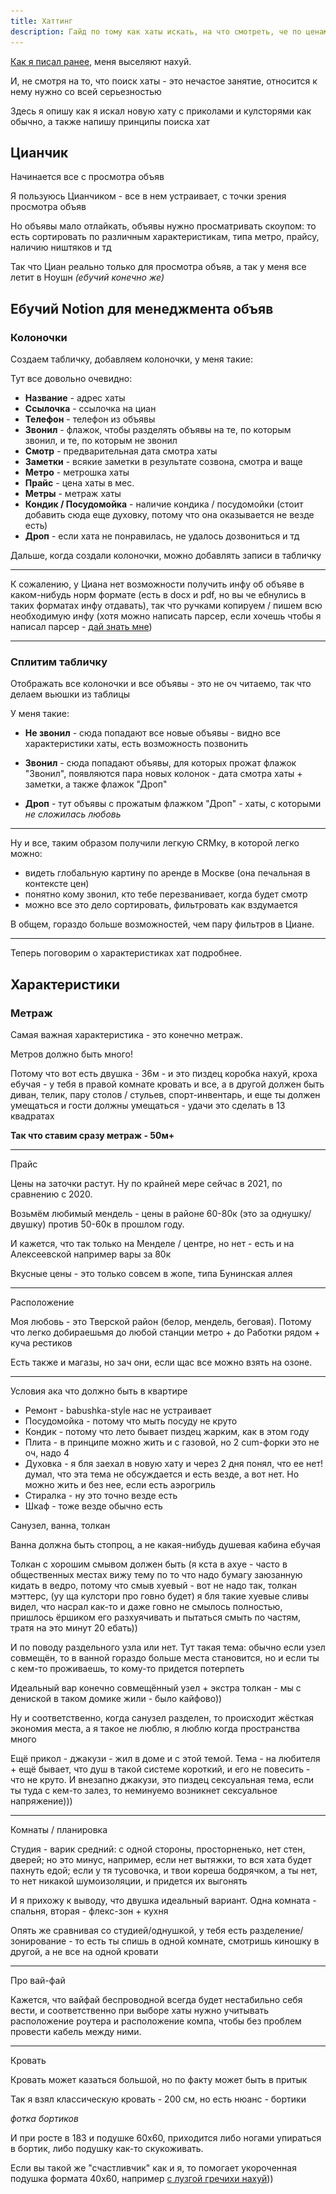 ```yaml
---
title: Хаттинг
description: Гайд по тому как хаты искать, на что смотреть, че по ценам в 2к21 и тд 
---
```


<div class="mendel-card">


[Как я писал ранее](/cool-story/time-to-leave), меня выселяют нахуй.

И, не смотря на то, что поиск хаты - это нечастое занятие, относится к нему нужно со всей серьезностью

Здесь я опишу как я искал новую хату с приколами и кулсторями как обычно, а также напишу принципы поиска хат

</div>

[comment]: <> (<div class="mendel-card">)

[comment]: <> (Крч изначально хозяйка сказала, что ливать надо в декабре, потом в октябре она сказала, что надо ливать в ноябре)

[comment]: <> (И в если сначала я думал, что до декабря мб ипотеку намучу, до ноября ипотеку я уж точно не намучу, а знач надо смотреть аренду как обычно)

[comment]: <> (</div>)

<div class="mendel-card">

## Цианчик

Начинается все с просмотра объяв 

Я пользуюсь Цианчиком - все в нем устраивает, с точки зрения просмотра объяв

Но объявы мало отлайкать, объявы нужно просматривать скоупом: то есть сортировать по различным характеристикам, типа метро, прайсу, наличию ништяков и тд

<img-block src="/images/n/rent/cian-liked-management.png" alt="У Циана с менеджментом понравившихся объяв беда - всего 2 вида сортировки" ></img-block>

Так что Циан реально только для просмотра объяв, а так у меня все летит в Ноушн *(ебучий конечно же)*

</div>

<div class="mendel-card">

## Ебучий Notion для менеджмента объяв 

### Колоночки

Создаем табличку, добавляем колоночки, у меня такие:

<img-block src='/images/n/rent/ad.png' alt='Колоночки объявы' ></img-block>

Тут все довольно очевидно:

- **Название** - адрес хаты
- **Ссылочка** - ссылочка на циан
- **Телефон** - телефон из объявы
- **Звонил** - флажок, чтобы разделять объявы на те, по которым звонил, и те, по которым не звонил
- **Смотр** - предварительная дата смотра хаты
- **Заметки** - всякие заметки в результате созвона, смотра и ваще
- **Метро** - метрошка хаты
- **Прайс** - цена хаты в мес.
- **Метры** - метраж хаты
- **Кондик / Посудомойка** - наличие кондика / посудомойки (стоит добавить сюда еще духовку, потому что она оказывается не везде есть)
- **Дроп** - если хата не понравилась, не удалось дозвониться и тд

Дальше, когда создали колоночки, можно добавлять записи в табличку

---

К сожалению, у Циана нет возможности получить инфу об объяве в каком-нибудь норм формате 
(есть в docx и pdf, но вы че ебнулись в таких форматах инфу отдавать), так что ручками копируем / пишем всю необходимую инфу
(хотя можно написать парсер, если хочешь чтобы я написал парсер - [дай знать мне](https://t.me/potykion))  

---

### Сплитим табличку

Отображать все колоночки и все объявы - это не оч читаемо, так что делаем вьюшки из таблицы

У меня такие:

- **Не звонил** - сюда попадают все новые объявы - видно все характеристики хаты, есть возможность позвонить

<img-block src="/images/n/rent/not-called.png" alt="Не звонил" ></img-block>

- **Звонил** - сюда попадают объявы, для которых прожат флажок "Звонил", появляются пара новых колонок - дата смотра хаты + заметки, а также флажок "Дроп"  

<img-block src="/images/n/rent/called.png"     alt="Звонил" ></img-block>

- **Дроп** - тут объявы с прожатым флажком "Дроп" - хаты, с которыми *не сложилась любовь*

<img-block src="/images/n/rent/drop.png"       alt="Дроп" ></img-block>

---

Ну и все, таким образом получили легкую CRMку, в которой легко можно:

- видеть глобальную картину по аренде в Москве (она печальная в контексте цен) 
- понятно кому звонил, кто тебе перезванивает, когда будет смотр 
- можно все это дело сортировать, фильтровать как вздумается

В общем, гораздо больше возможностей, чем пару фильтров в Циане.

---

Теперь поговорим о характеристиках хат подробнее.

</div>

<div class="mendel-card">

## Характеристики

### Метраж

Самая важная характеристика - это конечно метраж.

Метров должно быть много!

<img-block src="/images/n/rent/small-af.png" alt="Двушечка-девочка"></img-block> 

Потому что вот есть двушка - 36м - и это пиздец коробка нахуй, кроха ебучая - у тебя в правой комнате кровать и все, а в другой должен быть диван, телик, пару столов / стульев, спорт-инвентарь, и еще ты должен умещаться и гости должны умещаться - удачи это сделать в 13 квадратах 

**Так что ставим сразу метраж - 50м+**

</div>

---

Прайс

Цены на заточки растут. Ну по крайней мере сейчас в 2021, по сравнению с 2020.

Возьмём любимый мендель - цены в районе 60-80к (это за однушку/двушку) против 50-60к в прошлом году.

И кажется, что так только на Менделе / центре, но нет - есть и на Алексеевской например вары за 80к

Вкусные цены - это только совсем в жопе, типа Бунинская аллея

---

Расположение

Моя любовь - это Тверской район (белор, мендель, беговая). Потому что легко добираешьмя до любой станции метро + до Работки рядом + куча рестиков

Есть также и магазы, но зач они, если щас все можно взять на озоне.

---

Условия ака что должно быть в квартире

- Ремонт - babushka-style нас не устраивает
- Посудомойка - потому что мыть посуду не круто
- Кондик - потому что лето бывает пиздец жарким, как в этом году
- Плита - в принципе можно жить и с газовой, но 2 cum-форки это не оч, надо 4
- Духовка - я бля заехал в новую хату и через 2 дня понял, что ее нет! думал, что эта тема не обсуждается и есть везде, а вот нет. Но можно жить и без нее, если есть аэрогриль
- Стиралка - ну это точно везде есть
- Шкаф - тоже везде обычно есть

Санузел, ванна, толкан

Ванна должна быть стопроц, а не какая-нибудь душевая кабина ебучая

Толкан с хорошим смывом должен быть (я кста в ахуе - часто в общественных местах вижу тему по то что надо бумагу заюзанную кидать в ведро, потому что смыв хуевый - вот не надо так, толкан мэттерс, (уу ща кулстори про говно будет) я бля такие хуевые сливы видел, что насрал как-то и даже говно не смылось полностью, пришлось ёршиком его разхуячивать и пытаться смыть по частям, тратя на это минут 20 ебать))

И по поводу раздельного узла или нет. Тут такая тема: обычно если узел совмещён, то в ванной гораздо больше места становится, но и если ты с кем-то проживаешь, то кому-то придется потерпеть

Идеальный вар конечно совмещённый узел + экстра толкан - мы с дениской в таком домике жили - было кайфово))

Ну и соответственно, когда санузел разделен, то происходит жёсткая экономия места, а я такое не люблю, я люблю когда пространства много

Ещё прикол - джакузи - жил в доме и с этой темой. Тема - на любителя + ещё бывает, что душ в такой системе короткий, и его не повесить - что не круто. И внезапно джакузи, это пиздец сексуальная тема, если ты туда с кем-то залез, то неминуемо возникнет сексуальное напряжение)))

---

Комнаты / планировка

Студия - варик средний: с одной стороны, просторненько, нет стен, дверей; но это минус, например, если нет вытяжки, то вся хата будет пахнуть едой; если у тя тусовочка, и твои кореша бодрячком, а ты нет, то нет никакой шумоизоляции, и придется их выгонять

И я прихожу к выводу, что двушка идеальный вариант. Одна комната - спальня, вторая - флекс-зон + кухня

Опять же сравнивая со студией/однушкой, у тебя есть разделение/зонирование - то есть ты спишь в одной комнате, смотришь киношку в другой, а не все на одной кровати

---

Про вай-фай 

Кажется, что вайфай беспроводной всегда будет нестабильно себя вести, и соответственно при выборе хаты нужно учитывать расположение роутера и расположение компа, чтобы без проблем провести кабель между ними.

---

Кровать 

Кровать может казаться большой, но по факту может быть в притык

Так я взял классическую кровать - 200 см, но есть нюанс - бортики

*фотка бортиков*

И при росте в 183 и подушке 60х60, приходится либо ногами упираться в бортик, либо подушку как-то скукоживать.

Если вы такой же "счастливчик" как и я, то помогает укороченная подушка формата 40х60, например [с лузгой гречихи нахуй](https://www.ozon.ru/product/podushka-bio-textiles-ortopedicheskaya-s-zhestkoy-podderzhkoy-napolnitel-luzga-grechihi-40x60-sm-218205332/))) 

